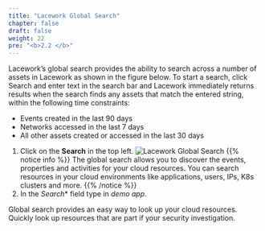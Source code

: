 ```yaml
---
title: "Lacework Global Search"
chapter: false
draft: false
weight: 22
pre: "<b>2.2 </b>"
---
```


Lacework’s global search provides the ability to search across a number of assets in Lacework as shown in the figure below. To start a search, click Search and enter text in the search bar and Lacework immediately returns results when the search finds any assets that match the entered string, within the following time constraints:

* Events created in the last 90 days
* Networks accessed in the last 7 days
* All other assets created or accessed in the last 30 days

1. Click on the **Search** in the top left.
![Lacework Global Search](/images/lacework-global-search.png)
{{% notice info %}}
The global search allows you to discover the events, properties and activities for your cloud resources. You can search resources in your cloud environments like applications, users, IPs, K8s clusters and more.
{{% /notice %}}
2. In the *Search** field type in _demo app_.

Global search provides an easy way to look up your cloud resources. Quickly look up resources that are part if your security investigation. 